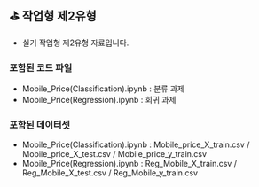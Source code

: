 ## ⛳ 작업형 제2유형
- 실기 작업형 제2유형 자료입니다.
### 포함된 코드 파일
- Mobile_Price(Classification).ipynb : 분류 과제
- Mobile_Price(Regression).ipynb : 회귀 과제
### 포함된 데이터셋
- Mobile_Price(Classification).ipynb : Mobile_price_X_train.csv / Mobile_price_X_test.csv / Mobile_price_y_train.csv
- Mobile_Price(Regression).ipynb : Reg_Mobile_X_train.csv / Reg_Mobile_X_test.csv / Reg_Mobile_y_train.csv
